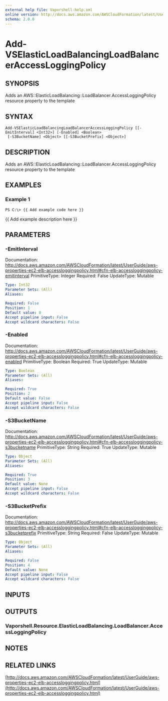 ```yaml
---
external help file: Vaporshell-help.xml
online version: http://docs.aws.amazon.com/AWSCloudFormation/latest/UserGuide/aws-properties-ec2-elb-accessloggingpolicy.html
schema: 2.0.0
---
```


# Add-VSElasticLoadBalancingLoadBalancerAccessLoggingPolicy

## SYNOPSIS
Adds an AWS::ElasticLoadBalancing::LoadBalancer.AccessLoggingPolicy resource property to the template

## SYNTAX

```
Add-VSElasticLoadBalancingLoadBalancerAccessLoggingPolicy [[-EmitInterval] <Int32>] [-Enabled] <Boolean>
 [-S3BucketName] <Object> [[-S3BucketPrefix] <Object>]
```

## DESCRIPTION
Adds an AWS::ElasticLoadBalancing::LoadBalancer.AccessLoggingPolicy resource property to the template

## EXAMPLES

### Example 1
```
PS C:\> {{ Add example code here }}
```

{{ Add example description here }}

## PARAMETERS

### -EmitInterval
Documentation: http://docs.aws.amazon.com/AWSCloudFormation/latest/UserGuide/aws-properties-ec2-elb-accessloggingpolicy.html#cfn-elb-accessloggingpolicy-emitinterval
PrimitiveType: Integer
Required: False
UpdateType: Mutable

```yaml
Type: Int32
Parameter Sets: (All)
Aliases: 

Required: False
Position: 1
Default value: 0
Accept pipeline input: False
Accept wildcard characters: False
```

### -Enabled
Documentation: http://docs.aws.amazon.com/AWSCloudFormation/latest/UserGuide/aws-properties-ec2-elb-accessloggingpolicy.html#cfn-elb-accessloggingpolicy-enabled
PrimitiveType: Boolean
Required: True
UpdateType: Mutable

```yaml
Type: Boolean
Parameter Sets: (All)
Aliases: 

Required: True
Position: 2
Default value: False
Accept pipeline input: False
Accept wildcard characters: False
```

### -S3BucketName
Documentation: http://docs.aws.amazon.com/AWSCloudFormation/latest/UserGuide/aws-properties-ec2-elb-accessloggingpolicy.html#cfn-elb-accessloggingpolicy-s3bucketname
PrimitiveType: String
Required: True
UpdateType: Mutable

```yaml
Type: Object
Parameter Sets: (All)
Aliases: 

Required: True
Position: 3
Default value: None
Accept pipeline input: False
Accept wildcard characters: False
```

### -S3BucketPrefix
Documentation: http://docs.aws.amazon.com/AWSCloudFormation/latest/UserGuide/aws-properties-ec2-elb-accessloggingpolicy.html#cfn-elb-accessloggingpolicy-s3bucketprefix
PrimitiveType: String
Required: False
UpdateType: Mutable

```yaml
Type: Object
Parameter Sets: (All)
Aliases: 

Required: False
Position: 4
Default value: None
Accept pipeline input: False
Accept wildcard characters: False
```

## INPUTS

## OUTPUTS

### Vaporshell.Resource.ElasticLoadBalancing.LoadBalancer.AccessLoggingPolicy

## NOTES

## RELATED LINKS

[http://docs.aws.amazon.com/AWSCloudFormation/latest/UserGuide/aws-properties-ec2-elb-accessloggingpolicy.html](http://docs.aws.amazon.com/AWSCloudFormation/latest/UserGuide/aws-properties-ec2-elb-accessloggingpolicy.html)

